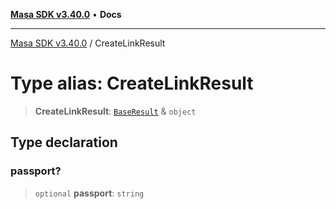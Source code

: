 [**Masa SDK v3.40.0**](../README.md) • **Docs**

***

[Masa SDK v3.40.0](../globals.md) / CreateLinkResult

# Type alias: CreateLinkResult

> **CreateLinkResult**: [`BaseResult`](../interfaces/BaseResult.md) & `object`

## Type declaration

### passport?

> `optional` **passport**: `string`
